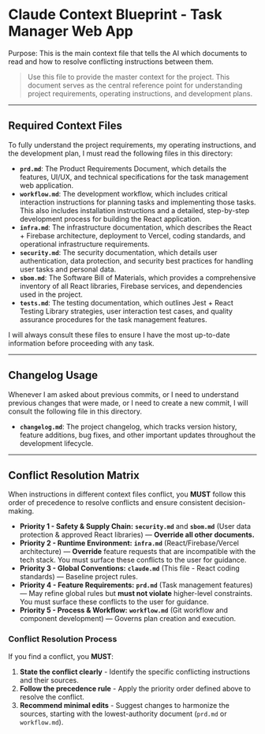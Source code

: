 # Claude Context Blueprint - Task Manager Web App

Purpose: This is the main context file that tells the AI which documents to read and how to resolve conflicting instructions between them.

> Use this file to provide the master context for the project. This document serves as the central reference point for understanding project requirements, operating instructions, and development plans.

---

## Required Context Files

To fully understand the project requirements, my operating instructions, and the development plan, I must read the following files in this directory:

* **`prd.md`**: The Product Requirements Document, which details the features, UI/UX, and technical specifications for the task management web application.
* **`workflow.md`**: The development workflow, which includes critical interaction instructions for planning tasks and implementing those tasks. This also includes installation instructions and a detailed, step-by-step development process for building the React application.
* **`infra.md`**: The infrastructure documentation, which describes the React + Firebase architecture, deployment to Vercel, coding standards, and operational infrastructure requirements.
* **`security.md`**: The security documentation, which details user authentication, data protection, and security best practices for handling user tasks and personal data.
* **`sbom.md`**: The Software Bill of Materials, which provides a comprehensive inventory of all React libraries, Firebase services, and dependencies used in the project.
* **`tests.md`**: The testing documentation, which outlines Jest + React Testing Library strategies, user interaction test cases, and quality assurance procedures for the task management features.

I will always consult these files to ensure I have the most up-to-date information before proceeding with any task.

---

## Changelog Usage

Whenever I am asked about previous commits, or I need to understand previous changes that were made, or I need to create a new commit, I will consult the following file in this directory.

* **`changelog.md`**: The project changelog, which tracks version history, feature additions, bug fixes, and other important updates throughout the development lifecycle.

---

## Conflict Resolution Matrix

When instructions in different context files conflict, you **MUST** follow this order of precedence to resolve conflicts and ensure consistent decision-making.

* **Priority 1 - Safety & Supply Chain:** **`security.md`** and **`sbom.md`** (User data protection & approved React libraries) — **Override all other documents.**
* **Priority 2 - Runtime Environment:** **`infra.md`** (React/Firebase/Vercel architecture) — **Override** feature requests that are incompatible with the tech stack. You must surface these conflicts to the user for guidance.
* **Priority 3 - Global Conventions:** **`claude.md`** (This file - React coding standards) — Baseline project rules.
* **Priority 4 - Feature Requirements:** **`prd.md`** (Task management features) — May refine global rules but **must not violate** higher-level constraints. You must surface these conflicts to the user for guidance.
* **Priority 5 - Process & Workflow:** **`workflow.md`** (Git workflow and component development) — Governs plan creation and execution.

### Conflict Resolution Process

If you find a conflict, you **MUST**:
1. **State the conflict clearly** - Identify the specific conflicting instructions and their sources.
2. **Follow the precedence rule** - Apply the priority order defined above to resolve the conflict.
3. **Recommend minimal edits** - Suggest changes to harmonize the sources, starting with the lowest-authority document (`prd.md` or `workflow.md`).